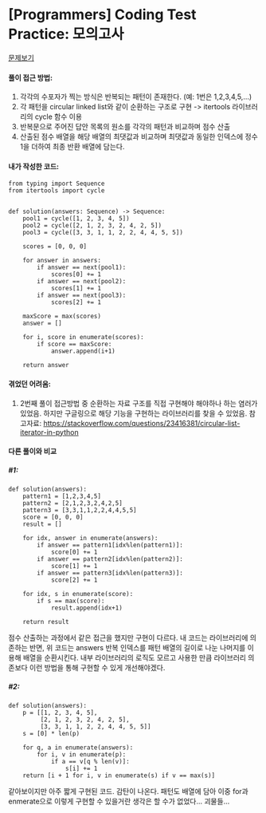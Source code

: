 [Programmers] Coding Test Practice: 모의고사
============================================
[문제보기](https://programmers.co.kr/learn/courses/30/lessons/42840)

#### 풀이 접근 방법:
1. 각각의 수포자가 찍는 방식은 반복되는 패턴이 존재한다. (예: 1번은 1,2,3,4,5,...)
2. 각 패턴을 circular linked list와 같이 순환하는 구조로 구현 -> itertools 라이브러리의 cycle 함수 이용
3. 반복문으로 주어진 답안 목록의 원소를 각각의 패턴과 비교하며 점수 산출
4. 산출된 점수 배열을 해당 배열의 최댓값과 비교하며 최댓값과 동일한 인덱스에 정수 1을 더하여 최종 반환 배열에 담는다.

#### 내가 작성한 코드:
```
from typing import Sequence
from itertools import cycle


def solution(answers: Sequence) -> Sequence:
    pool1 = cycle([1, 2, 3, 4, 5])
    pool2 = cycle([2, 1, 2, 3, 2, 4, 2, 5])
    pool3 = cycle([3, 3, 1, 1, 2, 2, 4, 4, 5, 5])
    
    scores = [0, 0, 0]
    
    for answer in answers:
        if answer == next(pool1):
            scores[0] += 1
        if answer == next(pool2):
            scores[1] += 1
        if answer == next(pool3):
            scores[2] += 1
            
    maxScore = max(scores)
    answer = []
    
    for i, score in enumerate(scores):
        if score == maxScore:
            answer.append(i+1)
            
    return answer
```

#### 겪었던 어려움:
1. 2번째 풀이 접근방법 중 순환하는 자료 구조를 직접 구현해야 해야하나 하는 염러가 있었음. 하지만 구글링으로 해당 기능을 구현하는 라이브러리를 찾을 수 있었음.   참고자료: https://stackoverflow.com/questions/23416381/circular-list-iterator-in-python


#### 다른 풀이와 비교
##### #1:
```
def solution(answers):
    pattern1 = [1,2,3,4,5]
    pattern2 = [2,1,2,3,2,4,2,5]
    pattern3 = [3,3,1,1,2,2,4,4,5,5]
    score = [0, 0, 0]
    result = []

    for idx, answer in enumerate(answers):
        if answer == pattern1[idx%len(pattern1)]:
            score[0] += 1
        if answer == pattern2[idx%len(pattern2)]:
            score[1] += 1
        if answer == pattern3[idx%len(pattern3)]:
            score[2] += 1

    for idx, s in enumerate(score):
        if s == max(score):
            result.append(idx+1)

    return result
```
점수 산출하는 과정에서 같은 접근을 했지만 구현이 다르다.
내 코드는 라이브러리에 의존하는 반면, 위 코드는 answers 반복 인덱스를 패턴 배열의 길이로 나눈 나머지를 이용해 배열을 순환시킨다.
내부 라이브러리의 로직도 모르고 사용한 만큼 라이브러리 의존보다 이런 방법을 통해 구현할 수 있게 개선해야겠다.
##### #2:
```
def solution(answers):
    p = [[1, 2, 3, 4, 5],
         [2, 1, 2, 3, 2, 4, 2, 5],
         [3, 3, 1, 1, 2, 2, 4, 4, 5, 5]]
    s = [0] * len(p)

    for q, a in enumerate(answers):
        for i, v in enumerate(p):
            if a == v[q % len(v)]:
                s[i] += 1
    return [i + 1 for i, v in enumerate(s) if v == max(s)]
```
같아보이지만 아주 짧게 구현된 코드.
감탄이 나온다. 패턴도 배열에 담아 이중 for과 enmerate으로 이렇게 구현할 수 있을거란 생각은 할 수가 없었다...
괴물들...
